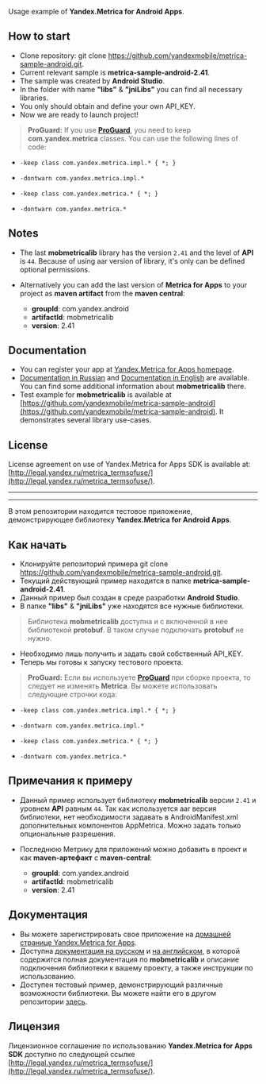 Usage example of **Yandex.Metrica for Android Apps**.

How to start
------------

*  Clone repository: git clone https://github.com/yandexmobile/metrica-sample-android.git.
*  Current relevant sample is **metrica-sample-android-2.41**.
*  The sample was created by **Android Studio**.
*  In the folder with name **"libs"** & **"jniLibs"** you can find all necessary libraries.
*  You only should obtain and define your own API_KEY.
*  Now we are ready to launch project!

> **ProGuard:**
If you use **[ProGuard](http://developer.android.com/tools/help/proguard.html)**, you need to keep **com.yandex.metrica** classes. You can use the following lines of code:

* `-keep class com.yandex.metrica.impl.* { *; }`
* `-dontwarn com.yandex.metrica.impl.*`

* `-keep class com.yandex.metrica.* { *; }`
* `-dontwarn com.yandex.metrica.*`

Notes
-------------------------------

* The last **mobmetricalib** library has the version `2.41` and the level of **API**  is `44`.  Because of using aar version of library, it's only can be defined optional permissions.

* Alternatively you can add the last version of **Metrica for Apps** to your project as **maven artifact** from the **maven central**:

    * **groupId**: com.yandex.android
    * **artifactId**: mobmetricalib
    * **version**: 2.41

Documentation
---------------------------
* You can register your app at [Yandex.Metrica for Apps homepage](http://appmetrica.yandex.ru/).
* [Documentation in Russian](https://tech.yandex.ru/metrica-mobile-sdk/doc/mobile-sdk-dg/concepts/android-history-docpage/) and [Documentation in English](https://tech.yandex.com/metrica-mobile-sdk/doc/mobile-sdk-dg/concepts/android-history-docpage/) are available. You can find some additional information about **mobmetricalib** there.
* Test example for **mobmetricalib** is available at [https://github.com/yandexmobile/metrica-sample-android](https://github.com/yandexmobile/metrica-sample-android). It demonstrates several library use-cases.

License
---------

License agreement on use of Yandex.Metrica for Apps SDK is available at: [http://legal.yandex.ru/metrica_termsofuse/](http://legal.yandex.ru/metrica_termsofuse/).

-------------
-------------


В этом репозитории находится тестовое приложение, демонстрирующее библиотеку **Yandex.Metrica for Android Apps**.

Как начать
------------

*  Клонируйте репозиторий примера git clone https://github.com/yandexmobile/metrica-sample-android.git.
*  Текущий действующий пример находится в папке **metrica-sample-android-2.41**.
*  Данный пример был создан в среде разработки **Android Studio**.
*  В папке **"libs"** & **"jniLibs"** уже находятся все нужные библиотеки.
> Библиотека **mobmetricalib** доступна и с включенной в нее библиотекой **protobuf**. В таком случае подключать **protobuf** не нужно.
* Необходимо лишь получить и задать свой собственный API_KEY. 
* Теперь мы готовы к запуску тестового проекта.

> **ProGuard:**
Если вы используете **[ProGuard](http://developer.android.com/tools/help/proguard.html)** при сборке проекта, то следует не изменять **Metrica**. Вы можете использовать следующие строчки кода:

* `-keep class com.yandex.metrica.impl.* { *; }`
* `-dontwarn com.yandex.metrica.impl.*`

* `-keep class com.yandex.metrica.* { *; }`
* `-dontwarn com.yandex.metrica.*`

Примечания к примеру
-------------------------------

* Данный пример использует библиотеку **mobmetricalib** версии `2.41` и уровнем **API** равным `44`. Так как используется aar версия библиотеки, нет необходимости задавать в AndroidManifest.xml дополнительных компонентов AppMetrica. Можно задать только опциональные разрешения. 
* Последнюю Метрику для приложений можно добавить в проект и как **maven-артефакт** с **maven-central**:

    * **groupId**: com.yandex.android
    * **artifactId**: mobmetricalib
    * **version**: 2.41

Документация
---------------------------
* Вы можете зарегистрировать свое приложение на [домашней странице Yandex.Metrica for Apps](http://appmetrica.yandex.ru/).
* Доступна [документация на русском](https://tech.yandex.ru/metrica-mobile-sdk/doc/mobile-sdk-dg/concepts/android-history-docpage/) и [на английском](https://tech.yandex.com/metrica-mobile-sdk/doc/mobile-sdk-dg/concepts/android-history-docpage/), в которой содержится полная документация по **mobmetricalib** и описание подключения библиотеки к вашему проекту, а также инструкции по использованию.
* Доступен тестовый пример, демонстрирующий различные возможности библиотеки. Вы можете найти его в другом репозитории [здесь](https://github.com/yandexmobile/metrica-sample-android).


Лицензия
---------

Лицензионное соглашение по использованию **Yandex.Metrica for Apps SDK** доступно по следующей ссылке [http://legal.yandex.ru/metrica_termsofuse/](http://legal.yandex.ru/metrica_termsofuse/).

